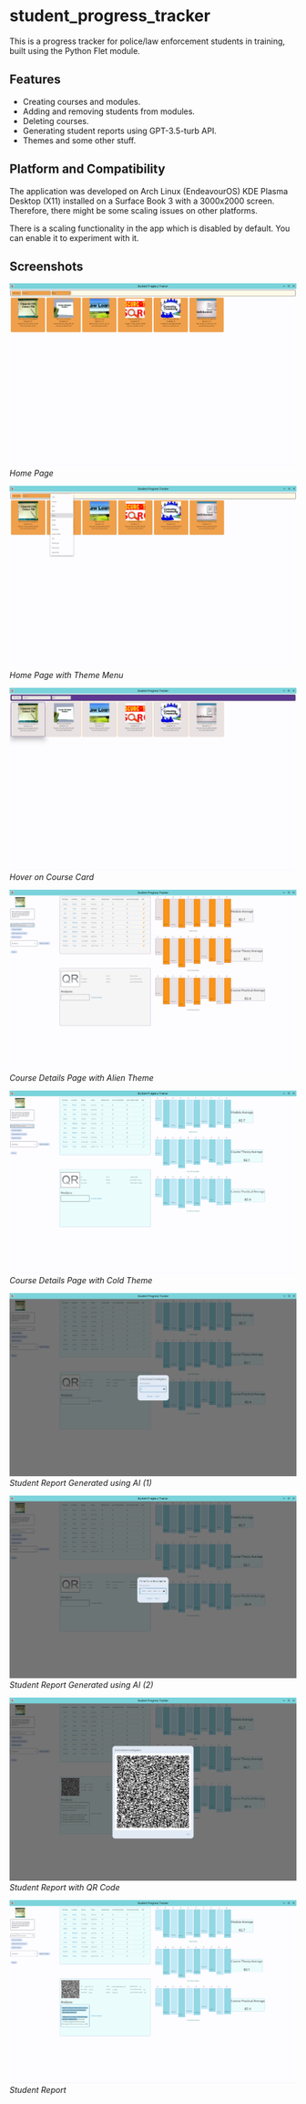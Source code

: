 # student_progress_tracker

This is a progress tracker for police/law enforcement students in training, built using the Python Flet module.

## Features

- Creating courses and modules.
- Adding and removing students from modules.
- Deleting courses.
- Generating student reports using GPT-3.5-turb API.
- Themes and some other stuff.

## Platform and Compatibility

The application was developed on Arch Linux (EndeavourOS) KDE Plasma Desktop (X11) installed on a Surface Book 3 with a 3000x2000 screen. Therefore, there might be some scaling issues on other platforms.

There is a scaling functionality in the app which is disabled by default. You can enable it to experiment with it.

## Screenshots

![Home Page](/Screen_Shot/spt_home.png)
*Home Page*

![Home Page with Theme Menu](/Screen_Shot/spt_home_theme_menu.png)
*Home Page with Theme Menu*

![Hover on Course Card](/Screen_Shot/spt_home_card_hover.png)
*Hover on Course Card*

![Course Details Page with Alien Theme](/Screen_Shot/spt_details_alien_theme.png)
*Course Details Page with Alien Theme*

![Course Details Page with Cold Theme](/Screen_Shot/spt_details_cold_theme.png)
*Course Details Page with Cold Theme*

![Student Report Generated using AI (1)](/Screen_Shot/spt_student_report_AI_generated.png)
*Student Report Generated using AI (1)*

![Student Report Generated using AI (2)](/Screen_Shot/spt_student_report_AI_generated_2.png)
*Student Report Generated using AI (2)*

![Student Report with QR Code](/Screen_Shot/spt_student_report_QR.png)
*Student Report with QR Code*

![Student Report](/Screen_Shot/spt_student_report.png)
*Student Report*
